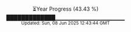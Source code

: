 <p align="center">
⏳Year Progress (43.43 %) <br>
█████████████▁▁▁▁▁▁▁▁▁▁▁▁▁▁▁▁▁ <br>
<sub>Updated: Sun, 08 Jun 2025 12:43:44 GMT</sub>
</p>

